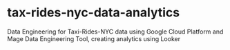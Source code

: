 # tax-rides-nyc-data-analytics
Data Engineering for Taxi-Rides-NYC data using Google Cloud Platform and Mage Data Engineering Tool, creating analytics using Looker
